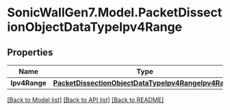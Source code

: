 # SonicWallGen7.Model.PacketDissectionObjectDataTypeIpv4Range

## Properties

Name | Type | Description | Notes
------------ | ------------- | ------------- | -------------
**Ipv4Range** | [**PacketDissectionObjectDataTypeIpv4RangeIpv4Range**](PacketDissectionObjectDataTypeIpv4RangeIpv4Range.md) |  | [optional] 

[[Back to Model list]](../README.md#documentation-for-models) [[Back to API list]](../README.md#documentation-for-api-endpoints) [[Back to README]](../README.md)

